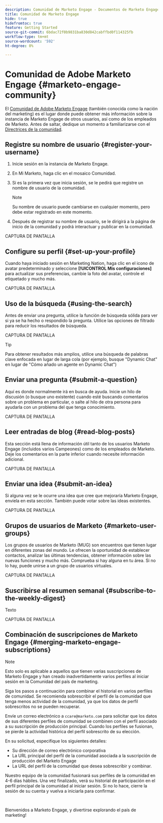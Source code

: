 ```yaml
---
description: Comunidad de Marketo Engage - Documentos de Marketo Engage - Documentación del producto
title: Comunidad de Marketo Engage
hide: true
hidefromtoc: true
feature: Getting Started
source-git-commit: 6bdac72f0b9831ba830d842cabffbd0f114325fb
workflow-type: tm+mt
source-wordcount: '592'
ht-degree: 0%

---
```


# Comunidad de Adobe Marketo Engage {#marketo-engage-community}

El [Comunidad de Adobe Marketo Engage](https://nation.marketo.com/) (también conocida como la nación del marketing) es el lugar donde puede obtener más información sobre la instancia de Marketo Engage de otros usuarios, así como de los empleados de Marketo. Antes de saltar, dedique un momento a familiarizarse con el [Directrices de la comunidad](https://nation.marketo.com/t5/community-guidelines/ct-p/community-guidelines).

## Registre su nombre de usuario {#register-your-username}

1. Inicie sesión en la instancia de Marketo Engage.

1. En Mi Marketo, haga clic en el mosaico Comunidad.

1. Si es la primera vez que inicia sesión, se le pedirá que registre un nombre de usuario de la comunidad.

   >[!NOTE]
   >
   >Su nombre de usuario puede cambiarse en cualquier momento, pero debe estar registrado en este momento.

1. Después de registrar su nombre de usuario, se le dirigirá a la página de inicio de la comunidad y podrá interactuar y publicar en la comunidad.

CAPTURA DE PANTALLA

## Configure su perfil {#set-up-your-profile}

Cuando haya iniciado sesión en Marketing Nation, haga clic en el icono de avatar predeterminado y seleccione **[!UICONTROL Mis configuraciones]** para actualizar sus preferencias, cambie la foto del avatar, controle el etiquetado y mucho más.

CAPTURA DE PANTALLA

## Uso de la búsqueda {#using-the-search}

Antes de enviar una pregunta, utilice la función de búsqueda sólida para ver si ya se ha hecho o respondido la pregunta. Utilice las opciones de filtrado para reducir los resultados de búsqueda.

CAPTURA DE PANTALLA

>[!TIP]
>
>Para obtener resultados más amplios, utilice una búsqueda de palabras clave enfocada en lugar de larga cola (por ejemplo, busque &quot;Dynamic Chat&quot; en lugar de &quot;Cómo añado un agente en Dynamic Chat&quot;)

## Enviar una pregunta {#submit-a-question}

Aquí es donde normalmente irá en busca de ayuda. Inicie un hilo de discusión (o busque uno existente) cuando esté buscando comentarios sobre un problema en particular, o salte al hilo de otra persona para ayudarla con un problema del que tenga conocimiento.

CAPTURA DE PANTALLA

## Leer entradas de blog {#read-blog-posts}

Esta sección está llena de información útil tanto de los usuarios Marketo Engage (incluidos varios Campeones) como de los empleados de Marketo. Deje los comentarios en la parte inferior cuando necesite información adicional.

CAPTURA DE PANTALLA

## Enviar una idea {#submit-an-idea}

Si alguna vez se le ocurre una idea que cree que mejoraría Marketo Engage, envíela en esta sección. También puede votar sobre las ideas existentes.

CAPTURA DE PANTALLA

## Grupos de usuarios de Marketo {#marketo-user-groups}

Los grupos de usuarios de Marketo (MUG) son encuentros que tienen lugar en diferentes zonas del mundo. Le ofrecen la oportunidad de establecer contactos, analizar las últimas tendencias, obtener información sobre las nuevas funciones y mucho más. Comprueba si hay alguna en tu área. Si no lo hay, puede unirse a un grupo de usuarios virtuales.

CAPTURA DE PANTALLA

## Suscribirse al resumen semanal {#subscribe-to-the-weekly-digest}

Texto

CAPTURA DE PANTALLA

## Combinación de suscripciones de Marketo Engage {#merging-marketo-engage-subscriptions}

>[!NOTE]
>
>Esto solo es aplicable a aquellos que tienen varias suscripciones de Marketo Engage y han creado inadvertidamente varios perfiles al iniciar sesión en la Comunidad del país de marketing.

Siga los pasos a continuación para combinar el historial en varios perfiles de comunidad. Se recomienda sobrescribir el perfil de la comunidad que tenga menos actividad de la comunidad, ya que los datos de perfil sobrescritos no se pueden recuperar.

Envíe un correo electrónico a `ccare@marketo.com` para solicitar que los datos de sus diferentes perfiles de comunidad se combinen con el perfil asociado a su suscripción de producción principal. Cuando los perfiles se fusionan, se pierde la actividad histórica del perfil sobrescrito de su elección.

En su solicitud, especifique los siguientes detalles:

* Su dirección de correo electrónico corporativa
* La URL principal del perfil de la comunidad asociada a la suscripción de producción del Marketo Engage
* La URL del perfil de la comunidad que desea sobrescribir y combinar.

Nuestro equipo de la comunidad fusionará sus perfiles de la comunidad en 4-6 días hábiles. Una vez finalizado, verá su historial de participación en el perfil principal de la comunidad al iniciar sesión. Si no lo hace, cierre la sesión de su cuenta y vuelva a iniciarla para confirmar.

<br>

Bienvenidos a Marketo Engage, y divertirse explorando el país de marketing!
